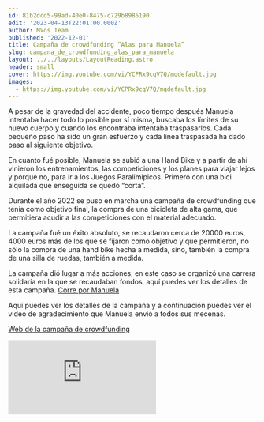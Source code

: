 ```yaml
---
id: 81b2dcd5-99ad-40e0-8475-c729b8985190
edit: '2023-04-13T22:01:00.000Z'
author: MVos Team
published: '2022-12-01'
title: Campaña de crowdfunding “Alas para Manuela”
slug: campana_de_crowdfunding_alas_para_manuela
layout: ../../layouts/LayoutReading.astro
header: small
cover: https://img.youtube.com/vi/YCPRx9cqV7Q/mqdefault.jpg
images:
  - https://img.youtube.com/vi/YCPRx9cqV7Q/mqdefault.jpg
---
```


A pesar de la gravedad del accidente, poco tiempo después Manuela intentaba hacer todo lo posible por sí misma, buscaba los límites de su nuevo cuerpo y cuando los encontraba intentaba traspasarlos. Cada pequeño paso ha sido un gran esfuerzo y cada linea traspasada ha dado paso al siguiente objetivo.


En cuanto fué posible, Manuela se subió a una Hand Bike y a partir de ahí vinieron los entrenamientos, las competiciones y los planes para viajar lejos y porque no, para ir a los Juegos Paralimipicos. Primero con una bici alquilada que enseguida se quedó “corta”.


Durante el año 2022 se puso en marcha una campaña de crowdfunding que tenía como objetivo final, la compra de una bicicleta de alta gama, que permitiera acudir a las competiciones con el material adecuado.


La campaña fué un éxito absoluto, se recaudaron cerca de 20000 euros, 4000 euros más de los que se fijaron como objetivo y que permitieron, no sólo la compra de una hand bike hecha a medida, sino, también la compra de una silla de ruedas, también a medida.


La campaña dió lugar a más acciones, en este caso se organizó una carrera solidaria en la que se recaudaban fondos, aquí puedes ver los detalles de esta campaña. [Corre por Manuela](https://www.kukumiku.com/proyectos/corre-por-manuela/)


Aquí puedes ver los detalles de la campaña y a continuación puedes ver el video de agradecimiento que Manuela envió a todos sus mecenas.


[Web de la campaña de crowdfunding](https://www.gofundme.com/f/hand-bike-para-manuela)


<div><iframe src="https://www.youtube.com/embed/YCPRx9cqV7Q" title="YouTube video player" frameborder="0" allow="accelerometer; autoplay; clipboard-write; encrypted-media; gyroscope; picture-in-picture; web-share" allowfullscreen></iframe></div>

